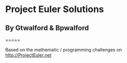 # Project Euler Solutions
## By Gtwalford & Bpwalford
=====

Based on the mathematic / programming challenges on http://ProjectEuler.net

